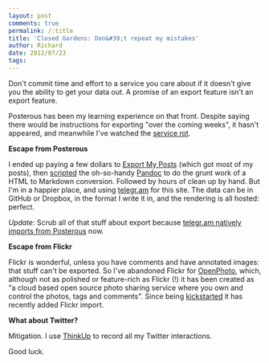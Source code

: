 ```yaml
---
layout: post
comments: true
permalink: /:title
title: 'Closed Gardens: Don&#39;t repeat my mistakes'
author: Richard
date: 2012/07/23
tags:
---
```


Don't commit time and effort to a service you care about if it doesn't give you the ability to get your data out. A promise of an export feature isn't an export feature.

Posterous has been my learning experience on that front. Despite saying there would be instructions for exporting "over the coming weeks", it hasn't appeared, and meanwhile I've watched the [service rot](http://thenextweb.com/insider/2012/07/22/twitter-owned-posterous-loses-multiple-databases-service-down-for-2-hours/). 

**Escape from Posterous**

I ended up paying a few dollars to [Export My Posts](https://exportmyposts.jazzychad.net/) (which got most of my posts), then [scripted](https://gist.github.com/3092041) the oh-so-handy [Pandoc](http://johnmacfarlane.net/pandoc/) to do the grunt work of a HTML to Markdown conversion.  Followed by hours of clean up by hand.  But I'm in a happier place, and using [telegr.am](https://telegr.am/) for this site. The data can be in GitHub or Dropbox, in the format I write it in, and the rendering is all hosted: perfect.   

_Update_: Scrub all of that stuff about export because [telegr.am natively imports from Posterous](https://blog.telegr.am/blog/migrate_from_posterous) now.

**Escape from Flickr**

Flickr is wonderful, unless you have comments and have annotated images: that stuff can't be exported. So I've abandoned Flickr for [OpenPhoto](http://theopenphotoproject.org/), which, although not as polished or feature-rich as Flickr (!) it has been created as "a cloud based open source photo sharing service where you own and control the photos, tags and comments". Since being [kickstarted](http://www.kickstarter.com/projects/jmathai/openphoto-a-photo-service-for-your-s3-or-dropbox-a) it has recently added Flickr import.
    
**What about Twitter?**

Mitigation. I use [ThinkUp](http://thinkupapp.com/) to record all my Twitter interactions. 

Good luck.
